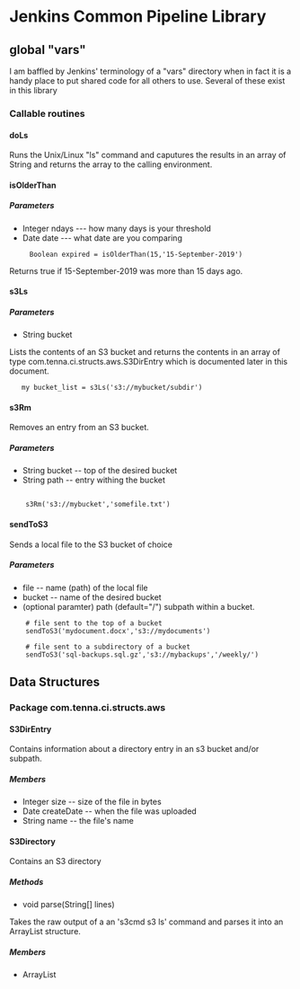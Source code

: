 # Jenkins Common Pipeline Library

## global "vars"

I am baffled by Jenkins' terminology of a "vars" directory when in fact
it is a handy place to put shared code for all others to use.  Several
of these exist in this library

### Callable routines

#### doLs

Runs the Unix/Linux "ls" command and caputures the results in an array of
String and returns the array to the calling environment.

#### isOlderThan

##### Parameters

* Integer ndays    ---  how many days is your threshold
* Date    date     ---  what date are you comparing

```
     Boolean expired = isOlderThan(15,'15-September-2019')
```

Returns true if 15-September-2019 was more than 15 days ago.

#### s3Ls

##### Parameters

* String bucket

Lists the contents of an S3 bucket and returns the contents in an array of
type com.tenna.ci.structs.aws.S3DirEntry which is documented later in this
document.

```
   my bucket_list = s3Ls('s3://mybucket/subdir')

```

#### s3Rm

Removes an entry from an S3 bucket.


##### Parameters

* String bucket  -- top of the desired bucket
* String path    -- entry withing the bucket

```

    s3Rm('s3://mybucket','somefile.txt')

```

#### sendToS3

Sends a local file to the S3 bucket of choice

##### Parameters

* file    -- name (path) of the local file
* bucket  -- name of the desired bucket
* (optional paramter) path  (default="/") subpath within a bucket.

```
    # file sent to the top of a bucket
    sendToS3('mydocument.docx','s3://mydocuments')

    # file sent to a subdirectory of a bucket
    sendToS3('sql-backups.sql.gz','s3://mybackups','/weekly/')

```

## Data Structures

### Package com.tenna.ci.structs.aws

#### S3DirEntry

Contains information about a directory entry in an s3 bucket and/or subpath.

##### Members

* Integer size    -- size of the file in bytes
* Date    createDate  -- when the file was uploaded
* String  name        -- the file's name

#### S3Directory

Contains an S3 directory

##### Methods

* void parse(String[] lines)

Takes the raw output of a an 's3cmd s3 ls' command and parses it into an
ArrayList<S3DirEntry> structure.

##### Members

* ArrayList<S3DirEntry>
